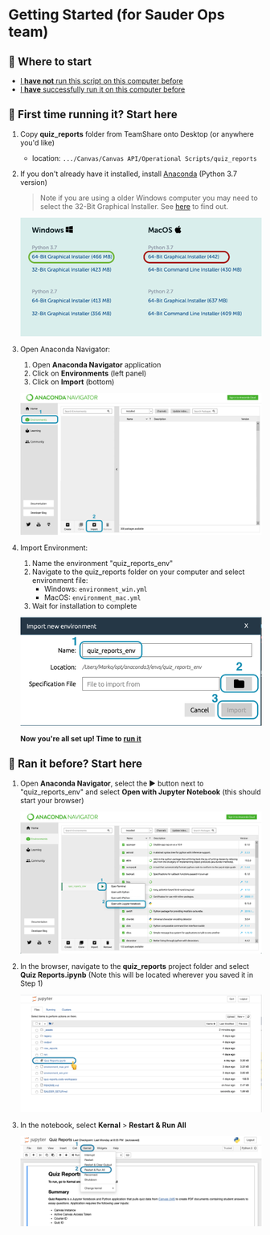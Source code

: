 # Getting Started (for Sauder Ops team)

## 🤔 Where to start

* [I **have not** run this script on this computer before](#-first-time-running-it-start-here)
* [I **have** successfully run it on this computer before](#-ran-it-before-start-here)

## 🥇 First time running it? Start here

1. Copy **quiz_reports** folder from TeamShare onto Desktop (or anywhere you'd like)
    * location: `.../Canvas/Canvas API/Operational Scripts/quiz_reports`  

1. If you don't already have it installed, install [Anaconda](https://www.anaconda.com/products/individual#Downloads) (Python 3.7 version)

    > Note if you are using a older Windows computer you may need to select the 32-Bit Graphical Installer. See [here](https://www.computerhope.com/issues/ch001121.htm) to find out.

    ![conda-install-win-mac](./_assets/conda-install-win-mac.png)

1. Open Anaconda Navigator:
    1. Open **Anaconda Navigator** application
    1. Click on **Environments** (left panel)
    1. Click on **Import** (bottom)

    ![anaconda-env-import](./_assets/anaconda-env-import.png)

1. Import Environment:
    1. Name the environment "quiz_reports_env"
    1. Navigate to the quiz_reports folder on your computer and select environment file:
        * Windows: `environment_win.yml`
        * MacOS: `environment_mac.yml`
    1. Wait for installation to complete

    ![anaconda-import-box](./_assets/anaconda-import-box.png)

    **Now you're all set up! Time to [run it](#-ran-it-before-start-here)**

## 🚀 Ran it before? Start here

1. Open **Anaconda Navigator**, select the ▶️ button next to "quiz_reports_env" and select **Open with Jupyter Notebook** (this should start your browser)

    ![anaconda-run](./_assets/anaconda-run.png)

1. In the browser, navigate to the **quiz_reports** project folder and select **Quiz Reports.ipynb** (Note this will be located wherever you saved it in Step 1)

    ![browser-select-notebook](./_assets/browser-select-notebook.png)

1. In the notebook, select **Kernal** > **Restart & Run All**

    ![notebook-start](./_assets/notebook-start.png)